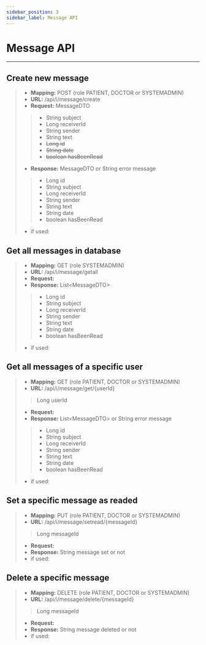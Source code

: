 ```yaml
---
sidebar_position: 3
sidebar_label: Message API
---
```


# Message API

---
## Create new message
>- **Mapping:** POST (role PATIENT, DOCTOR or SYSTEMADMIN)
>- **URL:** /api/i/message/create
>- **Request:** MessageDTO
>>- String subject
>>- Long receiverId
>>- String sender
>>- String text
>>- ~~Long id~~
>>- ~~String date~~
>>- ~~boolean hasBeenRead~~
>- **Response:** MessageDTO or String error message
>>- Long id
>>- String subject
>>- Long receiverId
>>- String sender
>>- String text
>>- String date
>>- boolean hasBeenRead
>- if used: 

## Get all messages in database
>- **Mapping:** GET (role SYSTEMADMIN)
>- **URL:** /api/i/message/getall
>- **Request:** 
>- **Response:** List&LT;MessageDTO>
>>- Long id
>>- String subject
>>- Long receiverId
>>- String sender
>>- String text
>>- String date
>>- boolean hasBeenRead
>- if used: 

## Get all messages of a specific user
>- **Mapping:** GET (role PATIENT, DOCTOR or SYSTEMADMIN)
>- **URL:** /api/i/message/get/{userId}
>> Long userId
>- **Request:** 
>- **Response:** List&LT;MessageDTO> or String error message
>>- Long id
>>- String subject
>>- Long receiverId
>>- String sender
>>- String text
>>- String date
>>- boolean hasBeenRead
>- if used: 

## Set a specific message as readed
>- **Mapping:** PUT (role PATIENT, DOCTOR or SYSTEMADMIN)
>- **URL:** /api/i/message/setread/{messageId}
>> Long messageId
>- **Request:** 
>- **Response:** String message set or not
>- if used: 

## Delete a specific message
>- **Mapping:** DELETE (role PATIENT, DOCTOR or SYSTEMADMIN)
>- **URL:** /api/i/message/delete/{messageId}
>> Long messageId
>- **Request:** 
>- **Response:** String message deleted or not
>- if used: 

